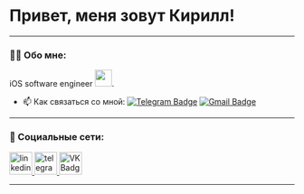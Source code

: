 
# Привет, меня зовут Кирилл!

---

### :man_technologist: Обо мне:

iOS software engineer  <img src="https://media.giphy.com/media/WUlplcMpOCEmTGBtBW/giphy.gif" width="30px">.

- :mailbox: Как связаться со мной: [![Telegram Badge](https://img.shields.io/badge/-KirillKarpovich-blue?style=flat&logo=Telegram&logoColor=white)](https://t.me/elunxx) [![Gmail Badge](https://img.shields.io/badge/-Gmail-red?style=flat&logo=Gmail&logoColor=white)](mailto:kir.karpovich@gmail.com)

---

### 🤝 Социальные сети:

  <div id="badges">
    <a href="https://www.linkedin.com/in/kirill-karpovich-846547269" target="_blank">
      <img src="https://cdn-icons-png.flaticon.com/512/2504/2504799.png" width="40" height="40" alt="linkedin" />
    </a>
    <a href="https://t.me/elunxx" target="_blank">
      <img src="https://cdn-icons-png.flaticon.com/512/2111/2111646.png" width="40" height="40" alt="telegram group" />
    </a>
    <a href="https://vk.ru/elunx" target="_blank">
      <img src="https://cdn-icons-png.flaticon.com/512/145/145813.png" width="40" height="40" alt="VK Badge"/>
    </a>
  </div>

---
